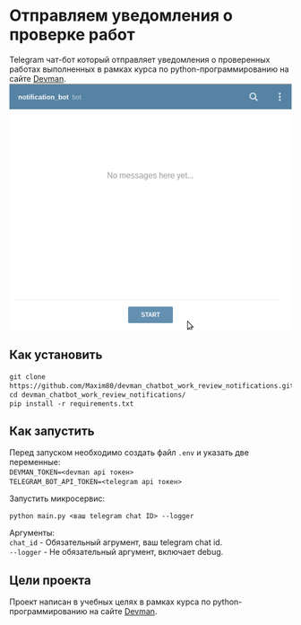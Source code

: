 # Отправляем уведомления о проверке работ
Telegram чат-бот который отправляет уведомления о проверенных работах выполненных в рамках курса по python-программированию на сайте [Devman](https://dvmn.org/).
![](./devman-bot.gif)
  
  
## Как установить
```
git clone https://github.com/Maxim80/devman_chatbot_work_review_notifications.git
cd devman_chatbot_work_review_notifications/
pip install -r requirements.txt
```
  
  
## Как запустить
Перед запуском необходимо создать файл `.env` и указать две переменные:  
`DEVMAN_TOKEN=<devman api токен>`  
`TELEGRAM_BOT_API_TOKEN=<telegram api токен>`  
  
  
Запустить микросервис:
```
python main.py <ваш telegram chat ID> --logger
```
Аргументы:  
`chat_id` - Обязательный агрумент, ваш telegram chat id.  
`--logger` - Не обязательный аргумент, включает debug.  
  
  
## Цели проекта
Проект написан в учебных целях в рамках курса по python-программированию на сайте [Devman](https://dvmn.org/).
